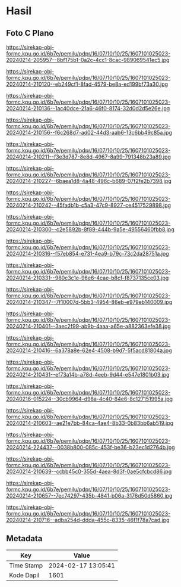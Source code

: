 # Hasil

## Foto C Plano

https://sirekap-obj-formc.kpu.go.id/6b7e/pemilu/pdpr/16/07/10/10/25/1607101025023-20240214-205957--8bf175b1-0a2c-4cc1-8cac-989069541ec5.jpg

https://sirekap-obj-formc.kpu.go.id/6b7e/pemilu/pdpr/16/07/10/10/25/1607101025023-20240214-210120--eb249cf1-8fad-4579-be8a-ed199bf73a30.jpg

https://sirekap-obj-formc.kpu.go.id/6b7e/pemilu/pdpr/16/07/10/10/25/1607101025023-20240214-210136--1ac40dce-21a6-46f0-8174-32d0d2d5e26e.jpg

https://sirekap-obj-formc.kpu.go.id/6b7e/pemilu/pdpr/16/07/10/10/25/1607101025023-20240214-210156--f6c268d7-ad02-44d3-aab6-13c6bb49c85a.jpg

https://sirekap-obj-formc.kpu.go.id/6b7e/pemilu/pdpr/16/07/10/10/25/1607101025023-20240214-210211--f3e3d787-8e8d-4967-8a99-791348b23a89.jpg

https://sirekap-obj-formc.kpu.go.id/6b7e/pemilu/pdpr/16/07/10/10/25/1607101025023-20240214-210227--6baea1d8-4a48-496c-b689-07f2fe2b7398.jpg

https://sirekap-obj-formc.kpu.go.id/6b7e/pemilu/pdpr/16/07/10/10/25/1607101025023-20240214-210242--45fadb1b-c5a3-47c9-8927-ce4517529898.jpg

https://sirekap-obj-formc.kpu.go.id/6b7e/pemilu/pdpr/16/07/10/10/25/1607101025023-20240214-210300--c2e5892b-8f89-444b-9a5e-49556460fbb8.jpg

https://sirekap-obj-formc.kpu.go.id/6b7e/pemilu/pdpr/16/07/10/10/25/1607101025023-20240214-210316--f57eb854-e731-4ea9-b79c-73c2da28751a.jpg

https://sirekap-obj-formc.kpu.go.id/6b7e/pemilu/pdpr/16/07/10/10/25/1607101025023-20240214-210331--980c3c1e-96e6-4cae-b8cf-f8737135ce03.jpg

https://sirekap-obj-formc.kpu.go.id/6b7e/pemilu/pdpr/16/07/10/10/25/1607101025023-20240214-210347--7f10007d-5bb3-4954-86eb-e979eb140009.jpg

https://sirekap-obj-formc.kpu.go.id/6b7e/pemilu/pdpr/16/07/10/10/25/1607101025023-20240214-210401--3aec2f99-ab9b-4aaa-a65e-a882363efe38.jpg

https://sirekap-obj-formc.kpu.go.id/6b7e/pemilu/pdpr/16/07/10/10/25/1607101025023-20240214-210416--6a378a8e-62e4-4508-b9d7-5f5acd81804a.jpg

https://sirekap-obj-formc.kpu.go.id/6b7e/pemilu/pdpr/16/07/10/10/25/1607101025023-20240214-210431--ef73a14b-a78d-4eeb-9d44-e547e1801b03.jpg

https://sirekap-obj-formc.kpu.go.id/6b7e/pemilu/pdpr/16/07/10/10/25/1607101025023-20240216-015224--30cb9964-d98a-4c40-84e6-8c127151995a.jpg

https://sirekap-obj-formc.kpu.go.id/6b7e/pemilu/pdpr/16/07/10/10/25/1607101025023-20240214-210603--ae21e7bb-84ca-4ae4-8b33-0b83bb6ab519.jpg

https://sirekap-obj-formc.kpu.go.id/6b7e/pemilu/pdpr/16/07/10/10/25/1607101025023-20240214-224437--0038b800-085c-453f-be36-b23ec1d2764b.jpg

https://sirekap-obj-formc.kpu.go.id/6b7e/pemilu/pdpr/16/07/10/10/25/1607101025023-20240214-210639--ccbb45c0-355d-4aea-8d3f-0ae5cfcbcd86.jpg

https://sirekap-obj-formc.kpu.go.id/6b7e/pemilu/pdpr/16/07/10/10/25/1607101025023-20240214-210657--7ec74297-435b-4841-b06a-3176d50d5860.jpg

https://sirekap-obj-formc.kpu.go.id/6b7e/pemilu/pdpr/16/07/10/10/25/1607101025023-20240214-210716--adba254d-ddda-455c-8335-46f1f78a7cad.jpg


## Metadata

| Key        | Value               |
| ---------- | ------------------- |
| Time Stamp | 2024-02-17 13:05:41 |
| Kode Dapil | 1601                |



